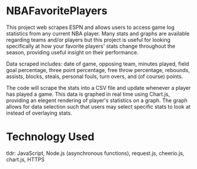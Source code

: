 # NBAFavoritePlayers 

This project web scrapes ESPN and allows users to access game log statistics from any current NBA player. Many stats and graphs 
are available regarding teams and/or players but this project is useful for looking specifically at how your favorite players' stats
change throughout the season, providing useful insight on their performance. 

Data scraped includes: date of game, opposing team, minutes played, field goal percentage, three point percentage,
free throw percentage, rebounds, assists, blocks, steals, personal fouls, turn overs, and (of course) points.

The code will scrape the stats into a CSV file and update whenever a player has played a game. This data is graphed in real time using
Chart.js, providing an elegent rendering of player's statistics on a graph. The graph allows for data selection such that users may 
select specific stats to look at instead of overlaying stats. 

# Technology Used

tldr: JavaScript, Node.js (asynchronous functions), request.js, cheerio.js, chart.js, HTTPS

